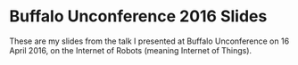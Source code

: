 # Buffalo Unconference 2016 Slides

These are my slides from the talk I presented at Buffalo Unconference on 16 April 2016, on the Internet of Robots (meaning Internet of Things).
